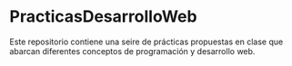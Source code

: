 # PracticasDesarrolloWeb

Este repositorio contiene una seire de prácticas propuestas en clase que abarcan diferentes conceptos de programación y desarrollo web. 
